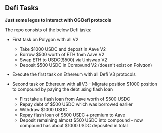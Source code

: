 ## Defi Tasks

**Just some legos to interact with OG Defi protocols**

The repo consists of the below Defi tasks:

- First task on Polygon with all V2
    - Take $1000 USDC and deposit in Aave V2
    - Borrow $500 worth of ETH from Aave V2
    - Swap ETH to USDC($500) via Uniswap V2
    - Deposit $500 USDC in Compound V2 (doesn't exist on Polygon)

- Execute the first task on Ethereum with all Defi V3 protocols
  
- Second task on Ethereum with all V3 - Migrate position $1000 position to compound by paying the debt using flash loan

  - First take a flash loan from Aave worth of $500 USDC
  - Repay debt of $500 USDC which was borrowed earlier
  - Withdraw $1000 USDC
  - Repay flash loan of $500 USDC + premium to Aave 
  - Deposit remaining almost $500 USDC into compound - now compound has about $1000 USDC deposited in total